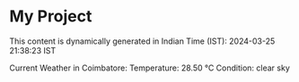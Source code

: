 # My Project

This content is dynamically generated in Indian Time (IST): 2024-03-25 21:38:23 IST


Current Weather in Coimbatore:
Temperature: 28.50 °C
Condition: clear sky
